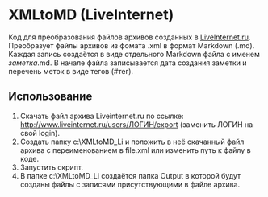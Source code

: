 # XMLtoMD (LiveInternet)
Код для преобразования файлов архивов созданных в [LiveInternet.ru](https://www.liveinternet.ru).</br>
Преобразует файлы архивов из фомата .xml в формат Markdown (.md).
Каждая запись создаётся в виде отдельного Markdown файла с именем _заметка_.md.
В начале файла записывается дата создания заметки и перечень меток в виде  тегов (#тег).

## Использование
1. Скачать файл архива Liveinternet.ru по ссылке: http://www.liveinternet.ru/users/ЛОГИН/export (заменить ЛОГИН на свой login).
2. Создать папку c:\XMLtoMD_Li и положить в неё скачанный файл архива с переименованием в file.xml или изменить путь к файлу в коде.
3. Запустить скрипт.
4. В папке c:\XMLtoMD_Li создаётся папка Output в которой будут созданы файлы с записями присутствующими в файле архива.
